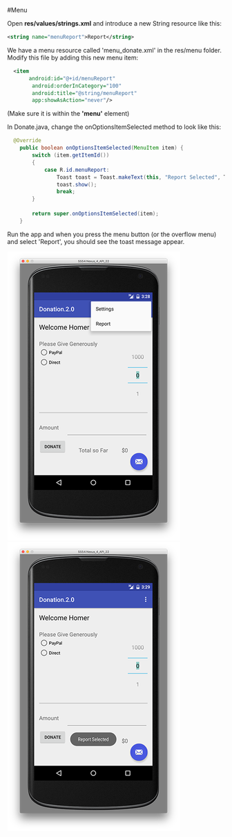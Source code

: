 #Menu

Open <b>res/values/strings.xml</b> and introduce a new String resource like this:
~~~xml
<string name="menuReport">Report</string>
~~~

We have a menu resource called 'menu_donate.xml' in the res/menu folder. Modify this file by adding this new menu item:
~~~xml
  <item
       android:id="@+id/menuReport"
        android:orderInCategory="100"
        android:title="@string/menuReport"
        app:showAsAction="never"/>
~~~
(Make sure it is within the <b>'menu'</b> element)

In Donate.java, change the onOptionsItemSelected method to look like this:
~~~java
  @Override
    public boolean onOptionsItemSelected(MenuItem item) {
        switch (item.getItemId())
        {
            case R.id.menuReport:
                Toast toast = Toast.makeText(this, "Report Selected", Toast.LENGTH_SHORT);
                toast.show();
                break;
        }

        return super.onOptionsItemSelected(item);
    }
~~~
Run the app and when you press the menu button (or the overflow menu) and select 'Report', you should see the toast message appear.

![](../img/lab3s103.png)![](../img/lab3s104.png)
